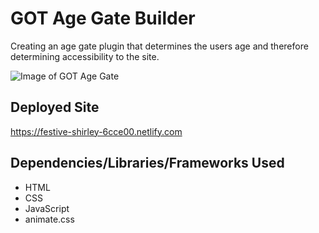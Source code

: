 # GOT Age Gate Builder
Creating an age gate plugin that determines the users age and therefore determining accessibility to the site.

![Image of GOT Age Gate](https://res.cloudinary.com/ashleyfrancisco/image/upload/v1556064560/Screen_Shot_2019-04-23_at_8.08.05_PM.png)

## Deployed Site

https://festive-shirley-6cce00.netlify.com

## Dependencies/Libraries/Frameworks Used

 - HTML
 - CSS
 - JavaScript
 - animate.css






